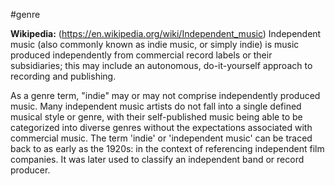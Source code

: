 #genre 

**Wikipedia:** (https://en.wikipedia.org/wiki/Independent_music)
Independent music (also commonly known as indie music, or simply indie) is music produced independently from commercial record labels or their subsidiaries; this may include an autonomous, do-it-yourself approach to recording and publishing.

As a genre term, "indie" may or may not comprise independently produced music. Many independent music artists do not fall into a single defined musical style or genre, with their self-published music being able to be categorized into diverse genres without the expectations associated with commercial music. The term 'indie' or 'independent music' can be traced back to as early as the 1920s: in the context of referencing independent film companies. It was later used to classify an independent band or record producer.